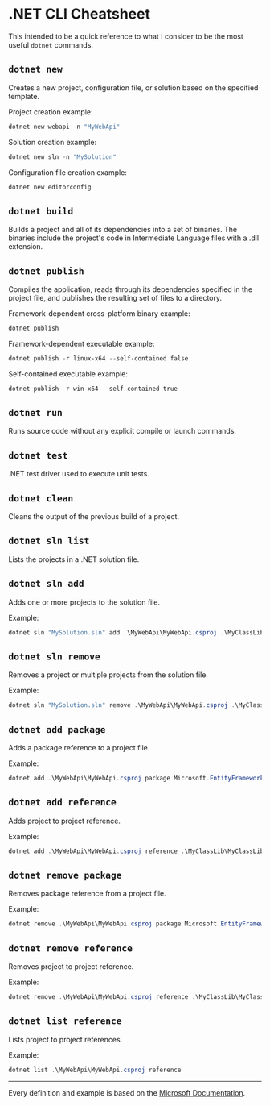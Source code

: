 # .NET CLI Cheatsheet

This intended to be a quick reference to what I consider to be the most useful `dotnet` commands.

## `dotnet new`

Creates a new project, configuration file, or solution based on the specified template.

Project creation example: 
```ps1
dotnet new webapi -n "MyWebApi"
```

Solution creation example:
```ps1
dotnet new sln -n "MySolution"
```

Configuration file creation example:
```ps1
dotnet new editorconfig
```

## `dotnet build`

Builds a project and all of its dependencies into a set of binaries. The binaries include the project's code in Intermediate Language files with a .dll extension.

## `dotnet publish`

Compiles the application, reads through its dependencies specified in the project file, and publishes the resulting set of files to a directory.

Framework-dependent cross-platform binary example:
```ps1
dotnet publish
```

Framework-dependent executable example:

```ps1
dotnet publish -r linux-x64 --self-contained false
```

Self-contained executable example:
```ps1
dotnet publish -r win-x64 --self-contained true
```

## `dotnet run`

 Runs source code without any explicit compile or launch commands.

 ## `dotnet test`

 .NET test driver used to execute unit tests.

 ## `dotnet clean`

 Cleans the output of the previous build of a project.

## `dotnet sln list`

Lists the projects in a .NET solution file.

## `dotnet sln add`

Adds one or more projects to the solution file.

Example: 

```ps1
dotnet sln "MySolution.sln" add .\MyWebApi\MyWebApi.csproj .\MyClassLib\MyClassLib.csproj
```

## `dotnet sln remove`

Removes a project or multiple projects from the solution file.

Example:
```ps1
dotnet sln "MySolution.sln" remove .\MyWebApi\MyWebApi.csproj .\MyClassLib\MyClassLib.csproj
```

## `dotnet add package`

Adds a package reference to a project file.

Example: 

```ps1
dotnet add .\MyWebApi\MyWebApi.csproj package Microsoft.EntityFrameworkCore
```

## `dotnet add reference`

Adds project to project reference.

Example: 

```ps1
dotnet add .\MyWebApi\MyWebApi.csproj reference .\MyClassLib\MyClassLib.csproj
```

## `dotnet remove package`

Removes package reference from a project file.

Example:

```ps1
dotnet remove .\MyWebApi\MyWebApi.csproj package Microsoft.EntityFrameworkCore 
```

## `dotnet remove reference`

Removes project to project reference.

Example:
```ps1
dotnet remove .\MyWebApi\MyWebApi.csproj reference .\MyClassLib\MyClassLib.csproj
```

## `dotnet list reference`

Lists project to project references.

Example:
```ps1
dotnet list .\MyWebApi\MyWebApi.csproj reference
```

___

Every definition and example is based on the [Microsoft Documentation](https://docs.microsoft.com/en-us/dotnet/core/tools/).



